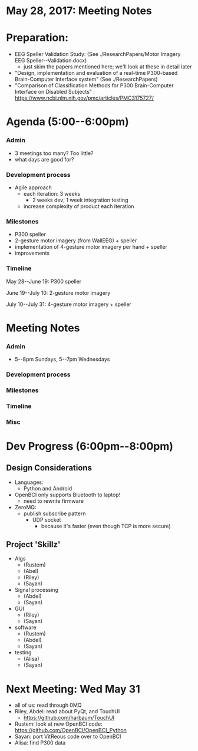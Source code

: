 # May 28, 2017: Meeting Notes

# Preparation:

* EEG Speller Validation Study: (See ./ResearchPapers/Motor Imagery EEG Speller--Validation.docx)
    * just skim the papers mentioned here; we'll look at these in detail later
* "Design, implementation and evaluation of a real-time P300-based Brain-Computer Interface system"  (See ./ResearchPapers)
* "Comparison of Classification Methods for P300 Brain-Computer Interface on Disabled Subjects" : https://www.ncbi.nlm.nih.gov/pmc/articles/PMC3175727/

# Agenda (5:00--6:00pm)
### Admin
* 3 meetings too many? Too little?
* what days are good for?
### Development process
* Agile approach
    * each iteration: 3 weeks
        * 2 weeks dev; 1 week integration testing
    * increase complexity of product each iteration

### Milestones
* P300 speller
* 2-gesture motor imagery (from WallEEG) + speller
* implementation of 4-gesture motor imagery per hand + speller
* improvements

### Timeline
May 28--June 19: P300 speller

June 19--July 10:
2-gesture motor imagery

July 10--July 31:
4-gesture motor imagery + speller

# Meeting Notes
### Admin
* 5--8pm Sundays, 5--7pm Wednesdays

### Development process
### Milestones
### Timeline
### Misc

# Dev Progress (6:00pm--8:00pm)

## Design Considerations
* Languages:
    * Python and Android
* OpenBCI only supports Bluetooth to laptop!
    * need to rewrite firmware
* ZeroMQ:
    * publish subscribe pattern
        * UDP socket
            * because it's faster (even though TCP is more secure)

## Project 'Skillz'

* Algs
    * (Rustem)
    * (Abel)
    * (Riley)
    * (Sayan)
* Signal processing
    * (Abdel)
    * (Sayan)
* GUI
    * (Riley)
    * (Sayan)
* software
    * (Rustem)
    * (Abdel)
    * (Sayan)
* testing
    * (Alisa)
    * (Sayan)

# Next Meeting: Wed May 31
* all of us: read through 0MQ
* Riley, Abdel: read about PyQt, and TouchUI
    * https://github.com/harbaum/TouchUI
* Rustem: look at new OpenBCI code:
    https://github.com/OpenBCI/OpenBCI_Python
* Sayan: port VitReous code over to OpenBCI
* Alisa: find P300 data
